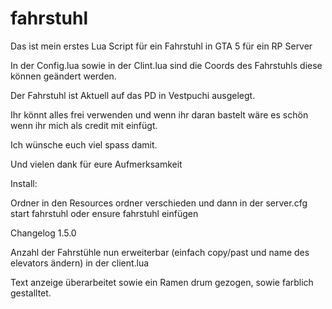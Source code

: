 # fahrstuhl
Das ist mein erstes Lua Script für ein Fahrstuhl in GTA 5 für ein RP Server

In der Config.lua sowie in der Clint.lua sind die Coords des Fahrstuhls diese können
geändert werden.

Der Fahrstuhl ist Aktuell auf das PD in Vestpuchi ausgelegt.

Ihr könnt alles frei verwenden und wenn ihr daran bastelt wäre es schön wenn ihr mich als credit mit einfügt.

Ich wünsche euch viel spass damit.

Und vielen dank für eure Aufmerksamkeit

Install:

Ordner in den Resources ordner verschieden und dann in der server.cfg start fahrstuhl oder ensure fahrstuhl einfügen 

Changelog 1.5.0

Anzahl der Fahrstühle nun erweiterbar (einfach copy/past und name des elevators ändern) in der client.lua

Text anzeige überarbeitet sowie ein Ramen drum gezogen, sowie farblich gestalltet.
